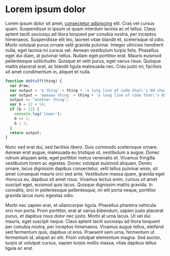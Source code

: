 # Lorem ipsum dolor

Lorem ipsum dolor sit amet, [consectetur adipiscing](#) elit. Cras vel cursus quam. Suspendisse in ipsum ut quam interdum lacinia ac et tellus. Class aptent taciti sociosqu ad litora torquent per conubia nostra, per inceptos himenaeos. Suspendisse elit leo, laoreet vitae blandit et, scelerisque id odio. Morbi volutpat purus ornare velit gravida pulvinar. Integer ultricies hendrerit nulla, eget lacinia mi cursus vel. Aenean vestibulum turpis felis. Phasellus eget dui diam, at pulvinar tellus. Nullam eget porttitor erat. Mauris euismod pellentesque sollicitudin. Quisque et velit purus, eget varius risus. Quisque mattis placerat erat, ac blandit ligula malesuada nec. Cras justo mi, facilisis sit amet condimentum in, aliquet et nulla.

```javascript
function doStuff(thing) {
  var draw;
  var output = 'a thing' + thing + 'a long line of code that\'s 80 chars wide';
  var output = 'aaaaaa thing' + thing + 'a long line of code that\'s 85 chars wide';
  output += "another thing";
  var b = 12 + 54;
  if (b < 12) {
    console.log('lower');
    b >> 1;
    b | 2;
  }
  return output;
}
```

Nunc sed erat dui, sed facilisis libero. Duis commodo scelerisque ornare. Aenean erat augue, malesuada eu tristique ut, vestibulum a augue. Donec rutrum aliquam ante, eget porttitor metus venenatis et. Vivamus fringilla vestibulum lorem ac egestas. Donec volutpat euismod aliquam. Donec ornare, lacus dignissim dapibus consectetur, velit tellus pulvinar enim, sit amet consequat mauris orci sed ante. Vestibulum massa quam, gravida eget rhoncus eu, dapibus sit amet risus. Vivamus lectus enim, cursus sit amet suscipit eget, euismod quis lacus. Quisque dignissim mattis gravida. In convallis, orci in pellentesque pellentesque, mi elit porta neque, porttitor gravida lacus nunc egestas odio.

Morbi nec sapien erat, et ullamcorper ligula. Phasellus pharetra vehicula orci non porta. Proin porttitor, erat at varius bibendum, sapien justo placerat purus, et dapibus risus dolor nec justo. Morbi at urna lacus. Ut vel dui mauris, eget suscipit neque. Class aptent taciti sociosqu ad litora torquent per conubia nostra, per inceptos himenaeos. Vivamus augue tellus, eleifend sed fermentum quis, dapibus ut eros. Praesent sem urna, fermentum ut fermentum id, aliquet ac elit. Proin volutpat elementum magna. Sed auctor, turpis at volutpat cursus, sapien turpis mollis massa, vitae dapibus tellus ligula ac erat.
